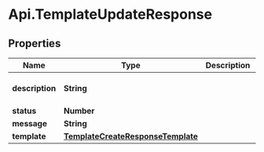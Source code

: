 # Api.TemplateUpdateResponse

## Properties

Name | Type | Description | Notes
------------ | ------------- | ------------- | -------------
**description** | **String** |  | [optional] [default to &#39;&#39;]
**status** | **Number** |  | 
**message** | **String** |  | 
**template** | [**TemplateCreateResponseTemplate**](TemplateCreateResponseTemplate.md) |  | [optional] 


